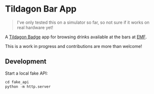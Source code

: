 # Tildagon Bar App

> I've only tested this on a simulator so far, so not sure if it works on real hardware yet!

A [Tildagon Badge](https://tildagon.badge.emfcamp.org/) app for browsing drinks available at the bars at [EMF](https://emfcamp.org).

This is a work in progress and contributions are more than welcome!

## Development

Start a local fake API:

```python
cd fake_api
python -m http.server
```
